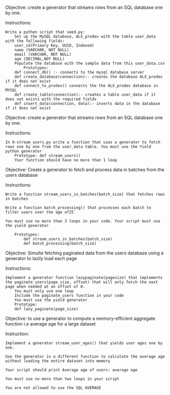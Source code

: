 Objective: create a generator that streams rows from an SQL database one by one.

Instructions:

    Write a python script that seed.py:
        Set up the MySQL database, ALX_prodev with the table user_data with the following fields:
        user_id(Primary Key, UUID, Indexed)
        name (VARCHAR, NOT NULL)
        email (VARCHAR, NOT NULL)
        age (DECIMAL,NOT NULL)
        Populate the database with the sample data from this user_data.csv
            Prototypes:
        def connect_db() :- connects to the mysql database server
        def create_database(connection):- creates the database ALX_prodev if it does not exist
        def connect_to_prodev() connects the the ALX_prodev database in MYSQL
        def create_table(connection):- creates a table user_data if it does not exists with the required fields
        def insert_data(connection, data):- inserts data in the database if it does not exist

Objective: create a generator that streams rows from an SQL database one by one.

Instructions:

    In 0-stream_users.py write a function that uses a generator to fetch rows one by one from the user_data table. You must use the Yield python generator
        Prototype: def stream_users()
        Your function should have no more than 1 loop

Objective: Create a generator to fetch and process data in batches from the users database

Instructions:

    Write a function stream_users_in_batches(batch_size) that fetches rows in batches

    Write a function batch_processing() that processes each batch to filter users over the age of25`

    You must use no more than 3 loops in your code. Your script must use the yield generator

        Prototypes:
            def stream_users_in_batches(batch_size)
            def batch_processing(batch_size)

Objective: Simulte fetching paginated data from the users database using a generator to lazily load each page

Instructions:

    Implement a generator function lazypaginate(pagesize) that implements the paginate_users(page_size, offset) that will only fetch the next page when needed at an offset of 0.
        You must only use one loop
        Include the paginate_users function in your code
        You must use the yield generator
        Prototype:
        def lazy_paginate(page_size)

Objective: to use a generator to compute a memory-efficient aggregate function i.e average age for a large dataset

Instruction:

    Implement a generator stream_user_ages() that yields user ages one by one.

    Use the generator in a different function to calculate the average age without loading the entire dataset into memory

    Your script should print Average age of users: average age

    You must use no more than two loops in your script

    You are not allowed to use the SQL AVERAGE

